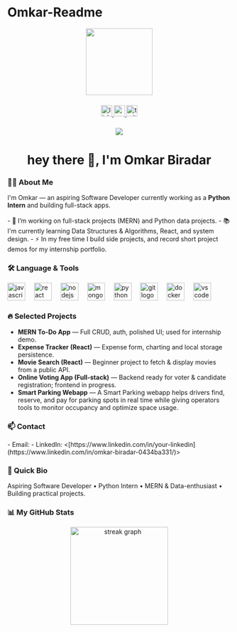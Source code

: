 # Omkar-Readme
<div align="center">
  <img height="150" src="https://media.giphy.com/media/M9gbBd9nbDrOTu1Mqx/giphy.gif" />
</div>

###

<div align="center">
  <a href="https://www.linkedin.com/in/your-linkedin" target="_blank">
    <img src="https://img.shields.io/static/v1?message=LinkedIn&logo=linkedin&label=&color=0077B5&logoColor=white&labelColor=&style=for-the-badge" height="25" alt="linkedin logo" />
  </a>
  <a href="https://www.youtube.com/your-channel" target="_blank">
    <img src="https://img.shields.io/static/v1?message=Youtube&logo=youtube&label=&color=FF0000&logoColor=white&labelColor=&style=for-the-badge" height="25" alt="youtube logo" />
  </a>
  <a href="https://twitter.com/your-handle" target="_blank">
    <img src="https://img.shields.io/static/v1?message=Twitter&logo=twitter&label=&color=1DA1F2&logoColor=white&labelColor=&style=for-the-badge" height="25" alt="twitter logo" />
  </a>
</div>

###

<div align="center">
  <img src="https://visitor-badge.laobi.icu/badge?page_id=OmkarBiradar.OmkarBiradar" />
</div>

###

<h1 align="center">hey there 👋, I'm Omkar Biradar</h1>

###

<h3 align="left">👩‍💻 About Me</h3>

<p align="left">
I'm Omkar — an aspiring Software Developer currently working as a <strong>Python Intern</strong> and building full-stack apps.
<br><br>
- 🔭 I’m working on full-stack projects (MERN) and Python data projects.  
- 📚 I'm currently learning Data Structures & Algorithms, React, and system design.  
- ⚡ In my free time I build side projects, and record short project demos for my internship portfolio.
</p>

###

<h3 align="left">🛠 Language & Tools</h3>

<div align="left">
  <img src="https://cdn.jsdelivr.net/gh/devicons/devicon/icons/javascript/javascript-original.svg" height="40" alt="javascript logo" />
  <img width="12" />
  <img src="https://cdn.jsdelivr.net/gh/devicons/devicon/icons/react/react-original.svg" height="40" alt="react logo" />
  <img width="12" />
  <img src="https://cdn.jsdelivr.net/gh/devicons/devicon/icons/nodejs/nodejs-original.svg" height="40" alt="nodejs logo" />
  <img width="12" />
  <img src="https://cdn.jsdelivr.net/gh/devicons/devicon/icons/mongodb/mongodb-original.svg" height="40" alt="mongodb logo" />
  <img width="12" />
  <img src="https://cdn.jsdelivr.net/gh/devicons/devicon/icons/python/python-original.svg" height="40" alt="python logo" />
  <img width="12" />
  <img src="https://cdn.jsdelivr.net/gh/devicons/devicon/icons/git/git-original.svg" height="40" alt="git logo" />
  <img width="12" />
  <img src="https://cdn.jsdelivr.net/gh/devicons/devicon/icons/docker/docker-plain-wordmark.svg" height="40" alt="docker logo" />
  <img width="12" />
  <img src="https://cdn.jsdelivr.net/gh/devicons/devicon/icons/visualstudio/visualstudio-plain.svg" height="40" alt="vscode logo" />
</div>

###

<h3 align="left">🔥 Selected Projects</h3>

- **MERN To-Do App** — Full CRUD, auth, polished UI; used for internship demo.  
- **Expense Tracker (React)** — Expense form, charting and local storage persistence.  
- **Movie Search (React)** — Beginner project to fetch & display movies from a public API.  
- **Online Voting App (Full-stack)** — Backend ready for voter & candidate registration; frontend in progress.
- **Smart Parking Webapp** — A Smart Parking webapp helps drivers find, reserve, and pay for parking spots in real time while giving operators tools to monitor occupancy and optimize space usage.


###

<h3 align="left">📫 Contact</h3>

<div align="left">
- Email: <biradaromkar2005@gmail.com>  
- LinkedIn: <[https://www.linkedin.com/in/your-linkedin](https://www.linkedin.com/in/omkar-biradar-0434ba331/)>  

</div>

###

<h3 align="left">🧾 Quick Bio </h3>

<p align="left">
Aspiring Software Developer • Python Intern • MERN & Data-enthusiast • Building practical projects.
</p>

###

<h3 align="left">📊 My GitHub Stats</h3>

<div align="center">
  <!-- swap the `user=` value with your GitHub username if different -->
  <img src="https://streak-stats.demolab.com?user=OmkarBiradar&locale=en&mode=daily&theme=dark&hide_border=false&border_radius=5&order=3" height="220" alt="streak graph" />
</div>
